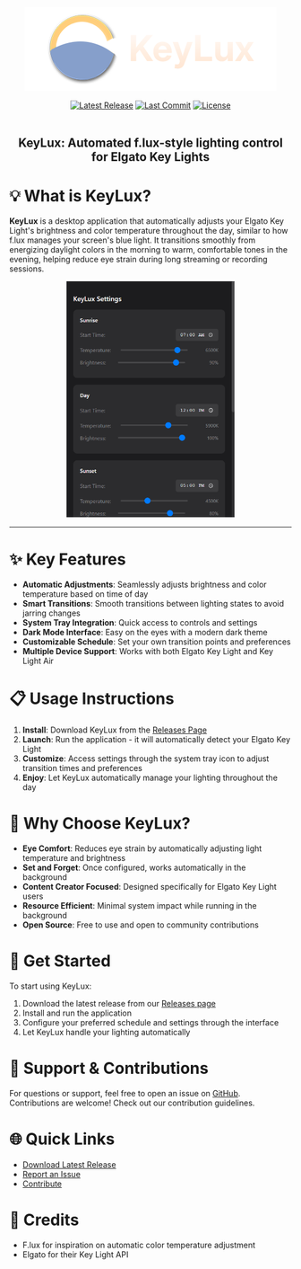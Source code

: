 <p align="center">
  <img src="assets/banner.png" />
</p>
<div align="center">
  <a href="https://github.com/kenhendricks00/KeyLux/releases">
    <img src="https://img.shields.io/github/v/release/kenhendricks00/KeyLux?color=blue&label=Latest%20Release" alt="Latest Release"></a>
  <a href="https://github.com/kenhendricks00/keylux/commits/main">
    <img src="https://img.shields.io/github/last-commit/kenhendricks00/KeyLux?color=green&label=Last%20Commit" alt="Last Commit"></a>
  <a href="https://github.com/kenhendricks00/keylux/blob/main/LICENSE">
    <img src="https://img.shields.io/github/license/kenhendricks00/KeyLux" alt="License"></a>
</div>
<br>
<h2> <div align="center"><b>KeyLux: Automated f.lux-style lighting control for Elgato Key Lights</b></div> </h2>

# 💡 What is KeyLux?

**KeyLux** is a desktop application that automatically adjusts your Elgato Key Light's brightness and color temperature throughout the day, similar to how f.lux manages your screen's blue light. It transitions smoothly from energizing daylight colors in the morning to warm, comfortable tones in the evening, helping reduce eye strain during long streaming or recording sessions.

<p align="center">
  <img src="assets/screenshot.png" style="width: 300px">
</p>

***

# ✨ Key Features
- **Automatic Adjustments**: Seamlessly adjusts brightness and color temperature based on time of day
- **Smart Transitions**: Smooth transitions between lighting states to avoid jarring changes
- **System Tray Integration**: Quick access to controls and settings
- **Dark Mode Interface**: Easy on the eyes with a modern dark theme
- **Customizable Schedule**: Set your own transition points and preferences
- **Multiple Device Support**: Works with both Elgato Key Light and Key Light Air

# 📋 Usage Instructions

1. **Install**: Download KeyLux from the [Releases Page](https://github.com/kenhendricks00/KeyLux/releases)
2. **Launch**: Run the application - it will automatically detect your Elgato Key Light
3. **Customize**: Access settings through the system tray icon to adjust transition times and preferences
4. **Enjoy**: Let KeyLux automatically manage your lighting throughout the day

# 🌟 Why Choose KeyLux?

- **Eye Comfort**: Reduces eye strain by automatically adjusting light temperature and brightness
- **Set and Forget**: Once configured, works automatically in the background
- **Content Creator Focused**: Designed specifically for Elgato Key Light users
- **Resource Efficient**: Minimal system impact while running in the background
- **Open Source**: Free to use and open to community contributions

# 🚀 Get Started

To start using KeyLux:
1. Download the latest release from our [Releases page](https://github.com/kenhendricks00/KeyLux/releases)
2. Install and run the application
3. Configure your preferred schedule and settings through the interface
4. Let KeyLux handle your lighting automatically

# 💬 Support & Contributions

For questions or support, feel free to open an issue on [GitHub](https://github.com/kenhendricks00/KeyLux/issues). Contributions are welcome! Check out our contribution guidelines.

# 🌐 Quick Links
- [Download Latest Release](https://github.com/kenhendricks00/KeyLux/releases)
- [Report an Issue](https://github.com/kenhendricks00/KeyLux/issues)
- [Contribute](https://github.com/kenhendricks00/KeyLux/pulls)

# 📜 Credits
- F.lux for inspiration on automatic color temperature adjustment
- Elgato for their Key Light API

